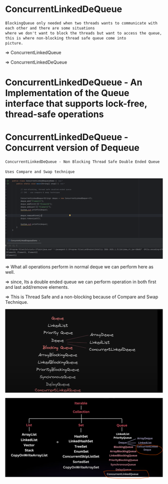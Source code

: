 
  # ConcurrentLinkedDeQueue
  
    BlockingQueue only needed when two threads wants to communicate with each other and there are some situations 
    where we don't want to block the threads but want to access the queue, this is where non-blocking thread safe queue come into
    picture.

=> ConcurrentLinkedQueue

=> ConcurrentLinkedDeQueue

# ConcurrentLinkedDeQueue - An Implementation of the Queue interface that supports lock-free, thread-safe operations


# ConcurrentLinkedDeQueue   - Concurrent version of Dequeue

    ConcurrentLinkedDeQueue - Non Blocking Thread Safe Double Ended Queue

    Uses Compare and Swap technique

![img.png](img.png)

=> What all operations perform in normal deque we can perform here as well.

=> since, Its a double ended queue we can perform operation in both first and last add/remove elements.

=> This is Thread Safe and a non-blocking because of Compare and Swap Technique.

![img_1.png](img_1.png)

![img_2.png](img_2.png)